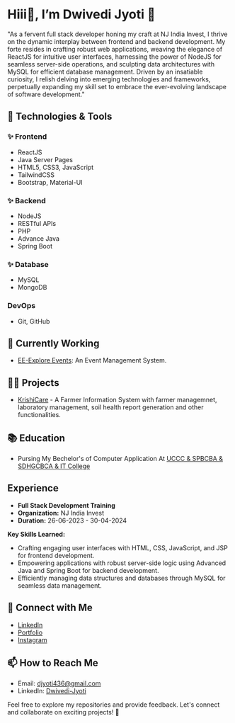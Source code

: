 # Hiii👋, I’m Dwivedi Jyoti 💞

"As a fervent full stack developer honing my craft at NJ India Invest, I thrive on the dynamic interplay between frontend and backend development. 
My forte resides in crafting robust web applications, weaving the elegance of ReactJS for intuitive user interfaces,
harnessing the power of NodeJS for seamless server-side operations, and sculpting data architectures with MySQL for efficient database management.
Driven by an insatiable curiosity, I relish delving into emerging technologies and frameworks,
perpetually expanding my skill set to embrace the ever-evolving landscape of software development."

## 🔧 Technologies & Tools

### ✨ Frontend 
- ReactJS
- Java Server Pages
- HTML5, CSS3, JavaScript
- TailwindCSS
- Bootstrap, Material-UI

### ✨ Backend
- NodeJS
- RESTful APIs
- PHP
- Advance Java
- Spring Boot

### ✨ Database
- MySQL
- MongoDB

### DevOps
- Git, GitHub

## 🌱 Currently Working 
- [EE-Explore Events](): An Event Management System.

## 👨‍💻 Projects
- [KrishiCare]() - A Farmer Information System with farmer managemnet, laboratory management, soil health report generation and other functionalities.

## 📚 Education
- Pursing My Bechelor's of Computer Application At [UCCC & SPBCBA & SDHGCBCA & IT College](https://udhnacollege.ac.in/Home.php)

## Experience
- **Full Stack Development Training**
- **Organization:** NJ India Invest
- **Duration:** 26-06-2023 - 30-04-2024

**Key Skills Learned:**
- Crafting engaging user interfaces with HTML, CSS, JavaScript, and JSP for frontend development.
- Empowering applications with robust server-side logic using Advanced Java and Spring Boot for backend development.
- Efficiently managing data structures and databases through MySQL for seamless data management.

## 🤝 Connect with Me
- [LinkedIn]()
- [Portfolio]()
- [Instagram]()

## 📫 How to Reach Me

- Email: djyoti436@gmail.com
- LinkedIn: [Dwivedi-Jyoti]()

 Feel free to explore my repositories and provide feedback. Let's connect and collaborate on exciting projects! 🚀

<!---
Dwivedi-03/Dwivedi-03 is a ✨ special ✨ repository because its `README.md` (this file) appears on your GitHub profile.
You can click the Preview link to take a look at your changes.
--->
